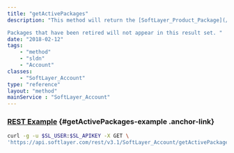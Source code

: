 ```yaml
---
title: "getActivePackages"
description: "This method will return the [SoftLayer_Product_Package](/reference/datatypes/SoftLayer_Product_Package) objects from which you can order a bare metal server, virtual server, service (such as CDN or Object Storage) or other software. Once you have the package you want to order from, you may query one of various endpoints from that package to get specific information about its products and pricing. See [SoftLayer_Product_Package::getCategories](/reference/services/SoftLayer_Product_Package/getCategories) or [SoftLayer_Product_Package::getItems](/reference/services/SoftLayer_Product_Package/getItems) for more information. 

Packages that have been retired will not appear in this result set. "
date: "2018-02-12"
tags:
    - "method"
    - "sldn"
    - "Account"
classes:
    - "SoftLayer_Account"
type: "reference"
layout: "method"
mainService : "SoftLayer_Account"
---
```


### [REST Example](#getActivePackages-example) <a href="/article/rest/"><i class="fas fa-question"></i></a> {#getActivePackages-example .anchor-link} 
```bash
curl -g -u $SL_USER:$SL_APIKEY -X GET \
'https://api.softlayer.com/rest/v3.1/SoftLayer_Account/getActivePackages'
```
